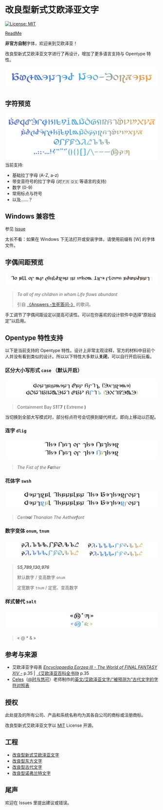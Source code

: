 # 改良型新式艾欧泽亚文字
[![License: MIT](https://img.shields.io/badge/License-MIT-yellow.svg)](https://opensource.org/licenses/MIT)

[ReadMe](README.md)

**非官方自制**字体，欢迎来到艾欧泽亚！

改良型新式艾欧泽亚文字进行了再设计，增加了更多语言支持与 Opentype 特性。

![Augmented Neo-Eorzea](preview/Title.svg)

## 字符预览

![字母表](preview/Glyphs.svg)
当前支持:
- 基础拉丁字母 (A-Z, a-z)
- 带变音符号的拉丁字母 (对🇫🇷 🇩🇪 等语言的支持)
- 数字 (0-9)
- 常用标点与符号
- 以及……？

## Windows 兼容性

参见 [Issue](https://github.com/karaipsum/Postulated-Proto-Alphabet/issues/1#issue-2312178558)

太长不看：如果在 Windows 下无法打开或安装字体，请使用前缀有 [W] 的字体文件。

## 字偶间距预览

![字偶间距](preview/Kerning.svg)

> _To all of my children in whom Life flows abundant_
>
> 引自 [《Answers -生死答问-》](https://na.finalfantasyxiv.com/blog/003219.html) 的歌词。

手工调节了字偶间距设定以提高可读性。可以在你喜欢的设计软件中选择“原始设定”以启用。

## Opentype 特性支持

以下是当前支持的 Opentype 特性。设计上非常主观诠释，官方的材料中目前个人并没有看到类似的设计。所以以下特性大多默认**关闭**，可以自行开启玩玩看。

### 区分大小写形式 `case` （默认**开启**）

![case](preview/case.svg)

> Containment Bay S**1**T**7** **(** Extreme **)**

当切换到全部大写模式时，部分标点符号会切换到替代样式，即向上移动以匹配。

### 连字 `dlig`

![dlig](preview/Ligature.svg)
> _The Fist of the **Fa**ther_

### 花体字 `swsh`

![swsh](preview/Swash.svg)
> _Cent**ra**l Thanalan The Aethe**rf**ont_

### 数字变体 `onum`, `tnum`

![Figures](preview/Figures.svg)

> $_**5,789,130,976**_
>
> 默认数字 / 变高数字 `onum`
>
> 定宽数字 `tnum` / 定宽、变高数字

### 样式替代 `salt`

![salt](preview/salt.svg)

> « @ * & »

## 参考与来源

- 艾欧泽亚字母表 [_Encyclopaedia Eorzea III - The World of FINAL FANTASY XIV -_](https://sqex.to/giPAn) p.35 | [《艾欧泽亚百科全书II》](https://www.taobao.com/list/item/635215701689.htm) p.35
- [Celes](https://club.huijiwiki.com/wiki/%E7%89%B9%E6%AE%8A:%E9%A9%BE%E9%A9%B6%E5%AE%A4#/user/45979/main)（[@时与悠可](https://weibo.com/u/3506214112)）老师制作的[英文/艾欧泽亚文字/“被预测为”古代文字的字符对照表](https://weibo.com/3506214112/NkPbor2Iz)

## 授权

此处提及的所有公司、产品和系统名称均为其各自公司的商标或注册商标。

改良型新式艾欧泽亚文字以 [MIT](LICENSE) License 开源。

## 工程

- [改良型新式艾欧泽亚文字](https://github.com/karaipsum/Eorzean-Typeface)
- [改良型东方文字](https://github.com/karaipsum/Kugane-Moji)
- [改良型古代文字](https://github.com/karaipsum/Postulated-Proto-Alphabet)
- [改良型诺弗兰特文字](https://github.com/karaipsum/Norvrandt-Typeface)

## 尾声

欢迎在 Issues 里提出建议或错误。